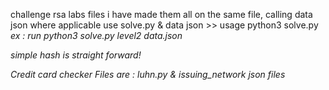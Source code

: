 challenge rsa labs files 
i have made them all on the same file, calling data json where applicable
use solve.py & data json >> usage  python3 solve.py <i> <json file>
ex : run python3 solve.py level2 data.json


simple hash is straight forward!


Credit card checker
Files are : luhn.py & issuing_network json files




